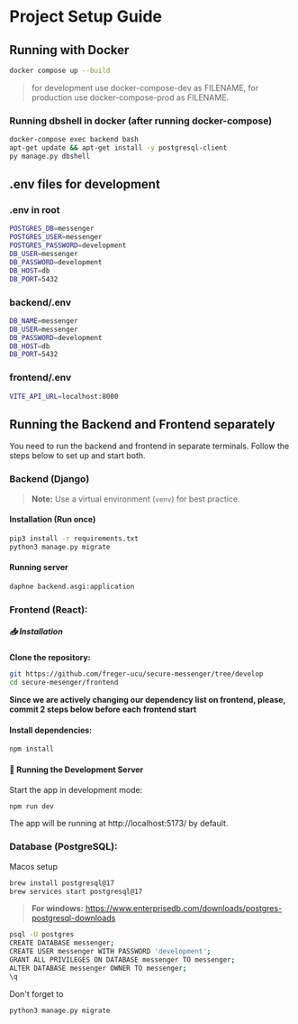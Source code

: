 # Project Setup Guide

## Running with Docker
```sh
docker compose up --build
```
> for development use docker-compose-dev as FILENAME, for production use docker-compose-prod as FILENAME.

### Running dbshell in docker (after running docker-compose)
```sh
docker-compose exec backend bash
apt-get update && apt-get install -y postgresql-client
py manage.py dbshell
````
## .env files for development

### .env in root
```sh
POSTGRES_DB=messenger
POSTGRES_USER=messenger
POSTGRES_PASSWORD=development
DB_USER=messenger
DB_PASSWORD=development
DB_HOST=db
DB_PORT=5432
````

### backend/.env
```sh
DB_NAME=messenger
DB_USER=messenger
DB_PASSWORD=development
DB_HOST=db
DB_PORT=5432
```

### frontend/.env
```sh
VITE_API_URL=localhost:8000
```

## Running the Backend and Frontend separately

You need to run the backend and frontend in separate terminals. Follow the steps below to set up and start both.

### Backend (Django)

> **Note:** Use a virtual environment (`venv`) for best practice.


#### Installation (Run once)
```sh
pip3 install -r requirements.txt
python3 manage.py migrate
```


#### Running server
```sh
daphne backend.asgi:application
```

### Frontend (React):
##### 📥 Installation
**Clone the repository:**
```sh
git https://github.com/freger-ucu/secure-messenger/tree/develop
cd secure-mesenger/frontend
```

**Since we are actively changing our dependency list on frontend, please, commit 2 steps below before each frontend start**
#### Install dependencies:
```sh
npm install
```
#### 🔧 Running the Development Server
Start the app in development mode:
```sh
npm run dev
```

The app will be running at http://localhost:5173/ by default.


### Database (PostgreSQL):
Macos setup
```sh
brew install postgresql@17
brew services start postgresql@17
```
> **For windows:** https://www.enterprisedb.com/downloads/postgres-postgresql-downloads
```sh
psql -U postgres
CREATE DATABASE messenger;
CREATE USER messenger WITH PASSWORD 'development';
GRANT ALL PRIVILEGES ON DATABASE messenger TO messenger;
ALTER DATABASE messenger OWNER TO messenger;
\q
```
Don't forget to
```sh
python3 manage.py migrate
```
